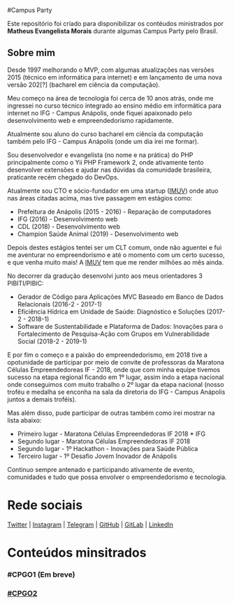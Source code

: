 #Campus Party

Este repositório foi criado para disponibilizar os contéudos ministrados por <b>Matheus Evangelista Morais</b> durante algumas Campus Party pelo Brasil.

## Sobre mim

Desde 1997 melhorando o MVP, com algumas atualizações nas versões 2015 (técnico em informática para internet) e em lançamento de uma nova versão 202[?] (bacharel em ciência da computação).

Meu começo na área de tecnologia foi cerca de 10 anos atrás, onde me ingressei no curso técnico integrado ao ensino médio em informática para internet no IFG - Campus Anápolis, onde fiquei apaixonado pelo desenvolvimento web e empreendedorismo rapidamente.

Atualmente sou aluno do curso bacharel em ciência da computação também pelo IFG - Campus Anápolis (onde um dia irei me formar).

Sou desenvolvedor e evangelista (no nome e na prática) do PHP principalmente como o Yii PHP Framework 2, onde ativamente tento desenvolver extensões e ajudar nas dúvidas da comunidade brasileira, praticante recém chegado do DevOps.

Atualmente sou CTO e sócio-fundador em uma startup ([IMUV](https://imuv.me)) onde atuo nas áreas citadas acima, mas tive passagem em estágios como:

- Prefeitura de Anápolis (2015 - 2016) - Reparação de computadores
- IFG (2016) - Desenvolvimento web
- CDL (2018) - Desenvolvimento web
- Champion Saúde Animal (2019) - Desenvolvimento web

Depois destes estágios tentei ser um CLT comum, onde não aguentei e fui me aventurar no empreendorismo e até o momento com um certo sucesso, e que venha muito mais! A [IMUV](https://imuv.me) tem que me render milhões ao mês ainda.

No decorrer da gradução desenvolvi junto aos meus orientadores 3 PIBITI/PIBIC:

- Gerador de Código para Aplicações MVC Baseado em Banco de Dados Relacionais (2016-2 - 2017-1)
- Eficiência Hídrica em Unidade de Saúde: Diagnóstico e Soluções (2017-2 - 2018-1)
- Software de Sustentabilidade e Plataforma de Dados: Inovações para o Fortalecimento de Pesquisa-Ação com Grupos em Vulnerabilidade Social (2018-2 - 2019-1)

E por fim o começo e a paixão do empreendedorismo, em 2018 tive a opotunidade de participar por meio de convite de professoras da Maratona Células Empreendedoreas IF - 2018, onde que com minha equipe tivemos sucesso na etapa regional ficando em 1º lugar, assim indo a etapa nacional onde conseguimos com muito trabalho o 2º lugar da etapa nacional (nosso troféu e medalha se enconha na sala da diretoria do IFG - Campus Anápolis juntos a demais troféis).

Mas além disso, pude participar de outras também como irei mostrar na lista abaixo:

- Primeiro lugar - Maratona Células Empreendedoras IF 2018 * IFG
- Segundo lugar - Maratona Células Empreendedoras IF 2018
- Segundo lugar - 1º Hackathon - Inovações para Saúde Pública
- Terceiro lugar - 1º Desafio Jovem Inovador de Anápolis

Continuo sempre antenado e participando ativamente de evento, comunidades e tudo que possa envolver o empreendedorismo e tecnologia.

# Rede sociais

[Twitter](https://twitter.com/thtmorais) | [Instagram](https://instagram.com/thtmorais) | [Telegram](https://t.me/thtmorais) | [GitHub](https://github.com/thtmorais) | [GitLab](https://gitlab.com/thtmorais) | [LinkedIn](https://linkedin.com/in/thtmorais)

# Conteúdos minsitrados

### #CPGO1 (Em breve)
### [#CPGO2](./cpgo2)
